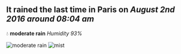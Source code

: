 ## It rained the last time in Paris on *August 2nd 2016 around 08:04 am*
💧  **moderate rain** *Humidity 93%*

![moderate rain](http://openweathermap.org/img/w/10d.png) ![mist](http://openweathermap.org/img/w/50d.png)

